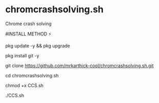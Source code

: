 # chromcrashsolving.sh
Chrome crash solving


#INSTALL METHOD ⚡

pkg update -y  && pkg upgrade 

pkg install git -y

git clone https://github.com/mrkarthick-cool/chromcrashsolving.sh.git 


cd chromcrashsolving.sh

chmod +x CCS.sh

./CCS.sh
